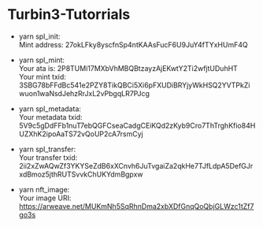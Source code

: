 # Turbin3-Tutorrials
* yarn spl_init:<br/>
	Mint address: 27okLFky8yscfnSp4ntKAAsFucF6U9JuY4fTYxHUmF4Q

* yarn spl_mint:<br/>
	Your ata is: 2P8TUMi17MXbVhMBQBtzayzAjEKwtY2Ti2wfjtUDuhHT<br/>
	Your mint txid: 3SBG78bFFdBc541e2PZY8TikQBCi5Xi6pFXUDiBRYjyWkHSQ2YVTPkZiwuon1waNsdJehzRrJxL2vPbgqLR7PJcg

* yarn spl_metadata:<br/>
	Your metadata txid: 5V9c5gDdFFb1nuT7ebQGFCseaCadgCEiKQd2zKyb9Cro7ThTrghKfio84HUZXhK2ipoAaTS72vQoUP2cA7rsmCyj

* yarn spl_transfer:<br/>
	Your transfer txid: 2ii2xZwAQwZf3YKYSeZdB6xXCnvh6JuTvgaiZa2qkHe7TJfLdpA5DefGJrxdBmoz5jthRUTSvvkChUKYdmBgpxw

* yarn nft_image:<br/>
    Your image URI:  https://arweave.net/MUKmNh5SqRhnDma2xbXDfGnqQoQbjGLWzc1tZf7go3s